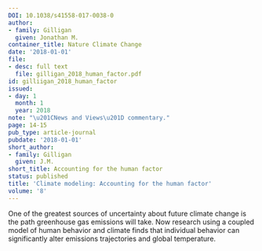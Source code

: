 ```yaml
---
DOI: 10.1038/s41558-017-0038-0
author:
- family: Gilligan
  given: Jonathan M.
container_title: Nature Climate Change
date: '2018-01-01'
file:
- desc: full text
  file: gilligan_2018_human_factor.pdf
id: gilliigan_2018_human_factor
issued:
- day: 1
  month: 1
  year: 2018
note: "\u201CNews and Views\u201D commentary."
page: 14-15
pub_type: article-journal
pubdate: '2018-01-01'
short_author:
- family: Gilligan
  given: J.M.
short_title: Accounting for the human factor
status: published
title: 'Climate modeling: Accounting for the human factor'
volume: '8'
---
```

One of the greatest sources of uncertainty about future climate change is the path greenhouse gas emissions will take. Now research using a coupled model of human behavior and climate finds that individual behavior can significantly alter emissions trajectories and global temperature.
